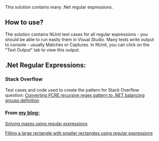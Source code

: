 This solution contains many .Net regular expressions.

## How to use?
The solution contains NUnit test cases for all regular expressions - you should be able to run easily them in Visual Studio.
Many tests write output to console - usually Matches or Captures. In NUnit, you can click on the "Text Output" tab to view this output.

## .Net Regular Expressions:

### Stack Overflow

Test cases and code used to create the pattern for Stack Overflow question: [Converting PCRE recursive regex pattern to .NET balancing groups definition](http://stackoverflow.com/a/20644634/7586)


### From [my blog:](https://kobikobi.wordpress.com/)

[Solving mazes using regular expressions](https://kobikobi.wordpress.com/2013/07/06/solving-mazes-using-regular-expressions/)


[Filling a large rectangle with smaller rectangles using regular expressions](https://kobikobi.wordpress.com/2016/10/11/filling-a-large-rectangle-with-smaller-rectangles-using-regular-expressions/)

<!--
<img src="https://kobikobi.files.wordpress.com/2016/10/rectangles_four.png" alt="" />

![Rectangles](https://kobikobi.files.wordpress.com/2016/10/rectangles_four.png)
-->
